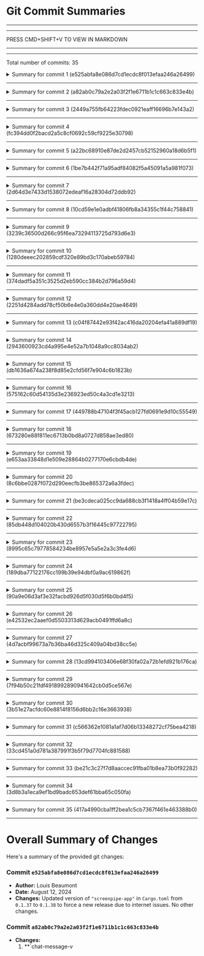 # Git Commit Summaries

-----------------------------------------------------------------------
-----------------------------------------------------------------------
 
PRESS CMD+SHIFT+V TO VIEW IN MARKDOWN
 
_______________________________________________________________________
-----------------------------------------------------------------------
Total number of commits: 35

<details>
<summary>Summary for commit 1 (e525abfa8e086d7cd1ecdc8f013efaa246a26499)</summary>

The commit identified by hash `e525abfa8e086d7cd1ecdc8f013efaa246a26499`, authored by Louis Beaumont on August 12, 2024, updates the version number of the `"screenpipe-app"` package in the `Cargo.toml` file from `0.1.37` to `0.1.38`. This change was made to force a new release due to internet issues. No other modifications were made.
</details>

------------------------------------------------------------------------

<details>
<summary>Summary for commit 2 (a82ab0c79a2e2a03f2f1e6711b1c1c663c833e4b)</summary>

The commit `a82ab0c79a2e2a03f2f1e6711b1c1c663c833e4b` includes the following changes:

1. **Code Enhancements in `chat-message-v2.tsx`:**
   - Imported `memo` from React to optimize the `VideoComponent`.
   - Removed background color classes for code blocks, fixing a weird color issue.
   - Refactored `VideoComponent` to use `memo`, which prevents unnecessary re-renders and fixed a blinking issue with video embedding.
   - Added missing cleanup for the URL object in the `useEffect` cleanup return function.

2. **Version Update in `Cargo.toml`:**
   - Updated the
</details>

------------------------------------------------------------------------

<details>
<summary>Summary for commit 3 (2449a755fb64223fdec0921eaff16696b7e143a2)</summary>

The commit `2449a755fb64223fdec0921eaff16696b7e143a2` by Louis Beaumont addresses a fix related to the `media-src` directive in a Tauri application's configuration. Here are the changes summarized:

1. **Version Update**:
    - The version in `Cargo.toml` was updated from `0.1.35` to `0.1.36`.

2. **Configuration Fix**:
    - In `tauri.conf.json`, the `media-src` directive was updated.
    - The original `media-src` value: 
      ```json
      "'self' mediadevices: asset: http://asset.localhost file:"
      ```
    - The updated
</details>

------------------------------------------------------------------------

<details>
<summary>Summary for commit 4 (fc394dd0f2bacd2a5c8cf0692c59cf9225e30798)</summary>

The commit `fc394dd0f2bacd2a5c8cf0692c59cf9225e30798` authored by Louis Beaumont on August 12, 2024, includes the following changes:

1. **TypeScript Fixes**:
   - Replaced `// @ts-expect-error` annotations with `// @ts-ignore` in several locations within the `chat-list-openai-v2.tsx` and `function-call-message.tsx` files.
   - This change might be aimed at suppressing TypeScript errors more broadly without specifying expected errors.

2. **Version Update**:
   - Bumped the version number of the `screenpipe-app` from `0.1.34` to
</details>

------------------------------------------------------------------------

<details>
<summary>Summary for commit 5 (a22bc68910e87de2d2457cb52152960a18d6b5f1)</summary>

The commit with hash `a22bc68910e87de2d2457cb52152960a18d6b5f1` was made by Louis Beaumont on August 12, 2024. The commit message indicates a fix related to the last error type message.

Changes were made to the file `chat-list-openai-v2.tsx` located in `examples/apps/screenpipe-app-tauri/components/`. Specifically, lines were added that include `// @ts-expect-error` comments. These comments indicate that TypeScript errors are expected and explicitly acknowledged at various places where `setMessages`, message handling, and rendering logic (for `ChatMessage` and `FunctionCallMessage` components) occur. This seems to
</details>

------------------------------------------------------------------------

<details>
<summary>Summary for commit 6 (1be7b442f71a95adf84082f5a45091a5a981f073)</summary>

The commit made by Louis Beaumont on August 12, 2024, updates the version of the "screenpipe-app" package in the `Cargo.toml` file. Specifically, the version number is incremented from "0.1.33" to "0.1.34". This change aims to bump the Tauri version used in the project, although no specific details about Tauri itself are included in this commit.
</details>

------------------------------------------------------------------------

<details>
<summary>Summary for commit 7 (2d64d3e7433d1538072edeaf16a28304d72ddb92)</summary>

### Summary of Git Changes:

**Commit:** 
- **ID:** 2d64d3e7433d1538072edeaf16a28304d72ddb92
- **Author:** Louis Beaumont <louis.beaumont@gmail.com>
- **Date:** Mon Aug 12 14:40:36 2024 +0200
- **Message:** fix: ux on chat + onboarding video

**Key Changes:**

1. **File:** `examples/apps/screenpipe-app-tauri/app/page.tsx`
   - **Changes:**
     - Imported `Link` from "next/link".
     - Added an HTML link to an onboarding video in the `CardDescription` component.

2. **File:**
</details>

------------------------------------------------------------------------

<details>
<summary>Summary for commit 8 (10cd59e1e0adbf41806fb8a34355c1f44c758841)</summary>

The commit identified as `10cd59e1e0adbf41806fb8a34355c1f44c758841` is a merge commit that integrates changes from two parent commits (`1280dee` and `3239c36`). Authored by Louis Beaumont on August 12, 2024, this merge incorporates a pull request (#161) from the user `lucasfernog-crabnebula`. The primary purpose is to fix the continuous integration (CI) process by creating the CrabNebula Cloud release in a separate job.
</details>

------------------------------------------------------------------------

<details>
<summary>Summary for commit 9 (3239c36500d266c95f6ea73294113725d793d6e3)</summary>

The commit by Lucas Nogueira modifies the GitHub Actions workflow configuration for releasing the application. The main change is the splitting of the release process into separate jobs within the workflow file `.github/workflows/release-app.yml`. 

Key changes include:
1. **New Draft Job**:
    - A new job named `draft` is introduced to create a draft release using the `crabnebula-dev/cloud-release` Action.
    - This job runs on `ubuntu-latest` and depends on secrets for `CN_APP_SLUG` and `CN_API_KEY`.
  
2. **Modification of the `publish-tauri` Job**:
    - The `publish-tauri` job now depends on the `draft` job (`needs:
</details>

------------------------------------------------------------------------

<details>
<summary>Summary for commit 10 (1280deeec202859cdf320e89bd3c170abeb59784)</summary>

The commit `1280deeec202859cdf320e89bd3c170abeb59784`, authored by Louis Beaumont on August 12, 2024, with the message "chore: bump tauri app," updates the version of the `screenpipe-app` in the Cargo.toml file. Specifically, it changes the version from `0.1.32` to `0.1.33`.
</details>

------------------------------------------------------------------------

<details>
<summary>Summary for commit 11 (374dadf5a351c3525d2eb590cc384b2d796a59d4)</summary>

The commit `374dadf5a351c3525d2eb590cc384b2d796a59d4` authored by Louis Beaumont on Mon Aug 12 14:03:11 2024 made several changes primarily aimed at fixing video embedding and updating various dependencies. Here's a summary of the key changes:

1. **GitHub Workflow Updates:**
   - `.github/workflows/release-app.yml`: 
     - Updated the version of `crabnebula-dev/cloud-release` from `v0.1.0` to `v0.2.0` across several workflow steps.

2. **Component Updates:**
   - `chat-list-openai-v2.tsx`: 
     - Updated imports
</details>

------------------------------------------------------------------------

<details>
<summary>Summary for commit 12 (2251d4284add78cf50b6e4e0a360dd4e20ae4649)</summary>

In this commit, several changes were made to the codebase, focusing on correcting function argument names related to time parameters across various files in the project. Specifically, the modifications involved renaming `start_date` and `end_date` to `start_time` and `end_time` respectively. This update was applied consistently throughout the codebase, including TypeScript files, JavaScript files, and Rust server code. Additionally, minor improvements and fixes, such as the addition of console logs for debugging and better handling of query parameters, were also integrated.

**Key changes include:**

1. **Function Argument Updates**:
   - Renamed `start_date` to `start_time` and `end_date` to `end_time` across various TypeScript
</details>

------------------------------------------------------------------------

<details>
<summary>Summary for commit 13 (c04f87442e93f42ac416da20204efa41a889df19)</summary>

The commit (c04f87442e93f42ac416da20204efa41a889df19) is a merge commit by author Louis Beaumont, carried out on August 12, 2024. It merges a pull request (#158) from branch `louis030195/update-formula-aarch64-apple-darwin-673280e88f811ec6713b0bd8a0727d858ae3ed80`. The purpose of the pull request was to update the Homebrew formula for the `aarch64-apple-darwin` platform. Two commits (db1636a and 2943600) were merged as part of this process.
</details>

------------------------------------------------------------------------

<details>
<summary>Summary for commit 14 (2943600923cd4a995e4e52a7b1048a9cc8034ab2)</summary>

This commit represents a merge from the 'main' branch into the 'update-formula-aarch64-apple-darwin-673280e88f811ec6713b0bd8a0727d858ae3ed80' branch. The key change in this merge affects the `Formula/screenpipe.rb` file, specifically updating the SHA256 checksums for downloading the `screenpipe` binaries.

### Key Changes:
1. Updated the SHA256 checksum for the `aarch64-apple-darwin` binary from:
   ```sha256 "9816c964a059abab8e2cef8e85c91b734dc27fb7ba46cc7cbdb49db5f13d17
</details>

------------------------------------------------------------------------

<details>
<summary>Summary for commit 15 (db1636a674a238f8d85e2cfd56f7e904c6b1823b)</summary>

This commit represents a merge operation where Louis Beaumont integrated changes from pull request #159 into the main branch. The pull request involved an update to the Homebrew formula specifically for the x86_64-apple-darwin platform. The commit is a combination of changes from two parent commits—identified by hashes `673280e` and `575162c`.
</details>

------------------------------------------------------------------------

<details>
<summary>Summary for commit 16 (575162c60d54135d3e236923ed50c4a3cd1e3213)</summary>

The commit with the hash `575162c60d54135d3e236923ed50c4a3cd1e3213` made by the GitHub Actions Bot on Mon Aug 12, 2024, updates the Brew formula for `screenpipe` from version 0.1.60 to version 0.1.61 specifically for the x86_64-apple-darwin platform. 

The changes include:
- Updating the version from "0.1.60" to "0.1.61".
- Updating the sha256 checksum for the x86_64-apple-darwin tar.gz file to "22ce24afea2c806df743469368fa1d78172
</details>

------------------------------------------------------------------------

<details>
<summary>Summary for commit 17 (449788b47104f3f45acb127fd0691e9d10c55549)</summary>

This commit updates the `screenpipe` formula in the Homebrew repository. Key changes include:

- Bumped the version of `screenpipe` from 0.1.60 to 0.1.61.
- Updated the download URL to reflect the new version.
- Changed the SHA256 checksum for the ARM architecture (aarch64-apple-darwin) to ensure integrity and security of the new version. 

</details>

------------------------------------------------------------------------

<details>
<summary>Summary for commit 18 (673280e88f811ec6713b0bd8a0727d858ae3ed80)</summary>

The commit `673280e88f811ec6713b0bd8a0727d858ae3ed80`, authored by Louis Beaumont, updates version numbers in two files:

1. **Cargo.toml** in the root directory:
   - The version is updated from "0.1.60" to "0.1.61".

2. **Cargo.toml** in the `examples/apps/screenpipe-app-tauri/src-tauri` directory:
   - The version is updated from "0.1.31" to "0.1.32".

The purpose of these changes is a version bump for the respective packages.
</details>

------------------------------------------------------------------------

<details>
<summary>Summary for commit 19 (e653aa33848d1e509e28864b0277170e6cbdb4de)</summary>

**Summary:**

This Git commit, authored by Louis Beaumont, addresses a crash issue in text chunking functionality when processing Chinese characters. 

**Key Changes:**
1. **Source Code Adjustments (`screenpipe-server/src/chunking.rs`):**
   - Reformatted import statements for consistent style.
   - Improved error handling when initializing the `Device`.
   - Reformatted code for better readability and consistency.
   - Altered the `text_chunking_simple` function to handle Chinese characters correctly by:
     - Collecting characters into a vector before chunking.
     - Removing the previous method of ensuring valid character boundaries, which was problematic for multi-byte character sets like Chinese.
     - Adjusting the chunking logic to work with the
</details>

------------------------------------------------------------------------

<details>
<summary>Summary for commit 20 (8c6bbe0287f072d290eecfb3be865372a6a3fdec)</summary>

The commit 8c6bbe0287f072d290eecfb3be865372a6a3fdec, authored by Louis Beaumont, addresses an issue related to the Windows Continuous Integration (CI) setup. 

The specific changes made in the file `screenpipe-vision/tests/windows_vision_test.rs` include:
1. Adding the `screenpipe_vision::monitor::get_default_monitor` import to the test module.
2. Modifying the creation of a mock monitor within the test to use `get_default_monitor().await.id()` instead of `get_monitor().await`.

These changes aim to fix issues with the Windows-specific tests in the CI pipeline by ensuring the correct monitor is retrieved and used in the tests.
</details>

------------------------------------------------------------------------

<details>
<summary>Summary for commit 21 (be3cdeca025cc9da688cb3f1418a4ff04b59e17c)</summary>

The commit `be3cdeca025cc9da688cb3f1418a4ff04b59e17c` is a merge commit authored by Louis Beaumont on August 12, 2024. This merge integrates changes from pull request #156, specifically updating the Homebrew formula for the `x86_64-apple-darwin` platform.
</details>

------------------------------------------------------------------------

<details>
<summary>Summary for commit 22 (85db448d104020b430d6557b3f16445c97722795)</summary>

The commit identified by hash `85db448d104020b430d6557b3f16445c97722795` merges changes from the `main` branch into a branch named `update-formula-x86_64-apple-darwin-e42532ec2aaef0d5503313d629acb0491ffd6a8c`. This merge was conducted on August 12, 2024, by Louis Beaumont.

The specific changes were made to the file `Formula/screenpipe.rb`, particularly within the macOS-specific section of the formula:

1. For arm64 architecture (Apple silicon), the `sha256` checksum for the corresponding tar.gz file was updated from `f8d10d
</details>

------------------------------------------------------------------------

<details>
<summary>Summary for commit 23 (8995c65c79778584234be8957e5a5e2a3c3fe4d6)</summary>

The git changes in commit `8995c65c79778584234be8957e5a5e2a3c3fe4d6` record a merge that incorporates updates from a pull request (#157). The primary purpose of this merge is to update the Homebrew formula for the `aarch64-apple-darwin` architecture. The merge consolidates changes from commit `e42532e` and `189dba7`, as conducted by the author, Louis Beaumont, on August 12, 2024.
</details>

------------------------------------------------------------------------

<details>
<summary>Summary for commit 24 (189dba77122176cc199b39e94dbf0a9ac619862f)</summary>

This Git commit updates the formula for the Screenpipe library in the Homebrew package manager to version 0.1.60 for `aarch64-apple-darwin`. The key changes are:

- Updated the URL to refer to version 0.1.60 of the Screenpipe library.
- Updated the version number from 0.1.59 to 0.1.60.
- Updated the SHA-256 checksum for the arm64 version to ensure the integrity of the downloaded file.

Overall, the changes ensure that the formula correctly points to the new version of Screenpipe with the appropriate checksum for the arm64 architecture.
</details>

------------------------------------------------------------------------

<details>
<summary>Summary for commit 25 (90a9e06d3af3e32facbd926d5f030d5f6b0bd4f5)</summary>

The commit `90a9e06d3af3e32facbd926d5f030d5f6b0bd4f5` authored by the GitHub Actions Bot on August 12, 2024, updates the `screenpipe` formula in the Homebrew repository.

**Changes made:**
- The version of the `screenpipe` formula is updated from `0.1.59` to `0.1.60`.
- The SHA256 checksum for the x86_64 binary for macOS is updated to reflect the new version:
  - Previous checksum: `3dd4a732ab1f4b5993571c4132c52c81389a1f1ab5
</details>

------------------------------------------------------------------------

<details>
<summary>Summary for commit 26 (e42532ec2aaef0d5503313d629acb0491ffd6a8c)</summary>

The commit `e42532ec2aaef0d5503313d629acb0491ffd6a8c` by Louis Beaumont on August 12, 2024, addresses several fixes related to the GitHub Actions workflow and project versioning:

1. **GitHub Actions Workflow (`release-cli.yml`):**
   - The `RUSTFLAGS` environment variable was moved from a global environment definition to being defined directly in the `Build with Metal feature` step.
   - An additional line was added to copy the `libscreenpipe.dylib` file to the release directory for all targets, ensuring the necessary library is included.

2. **Project Version Bump (`Cargo.toml`):**
   - The
</details>

------------------------------------------------------------------------

<details>
<summary>Summary for commit 27 (4d7acbf99673a7b36ba46d325c409a04bd38cc5e)</summary>

The provided git changes involve a merge commit authored by Louis Beaumont, dated August 12, 2024. This commit merges the pull request #154 from the branch `louis030195/update-formula-x86_64-apple-darwin-be21c3c27f7d8aaccec91fba01b8ea73b0f92282`. The purpose of the pull request is to update the Homebrew formula specifically for the `x86_64-apple-darwin` platform.
</details>

------------------------------------------------------------------------

<details>
<summary>Summary for commit 28 (13cd994103406e68f30fa02a72b1efd921b176ca)</summary>

The changes involve merging the 'main' branch into the 'update-formula-x86_64-apple-darwin-be21c3c27f7d8aaccec91fba01b8ea73b0f92282' branch in the repository. The updated file is `Formula/screenpipe.rb`, specifically focusing on updating the SHA256 checksums for different architecture downloads of the `screenpipe` software.

- For ARM-based macOS systems (`if Hardware::CPU.arm?`), the SHA256 checksum is updated from `ac7ee831cb4ba85915d7a563d5f8462634e4939c8a4648e2ff94d4f994e73da9
</details>

------------------------------------------------------------------------

<details>
<summary>Summary for commit 29 (7f94b50c21fdf4918992890941642cb0d5ce567e)</summary>

The git commit `7f94b50c21fdf4918992890941642cb0d5ce567e` is a merge commit by Louis Beaumont, made on August 12, 2024. It incorporates changes from pull request #155 by the user `louis030195`. The purpose of the merge is to update the Homebrew formula specifically for the `aarch64-apple-darwin` architecture. The changes include commits from branches `33cd451` and `3b51e27`.
</details>

------------------------------------------------------------------------

<details>
<summary>Summary for commit 30 (3b51e27acfdc60e8814f8156d6bb2c16e3663938)</summary>

The git commit with hash `3b51e27acfdc60e8814f8156d6bb2c16e3663938` involves a minor update to the screenpipe Homebrew formula. The changes include:

- Updating `screenpipe` to version `0.1.59` from `0.1.57`.
- Modifying the download URL to reflect the new version `0.1.59`.
- Updating the SHA-256 checksum for the `aarch64-apple-darwin` architecture to ensure the integrity of the new download.

The commit was made by the GitHub Actions Bot on August 12, 2024, as part of a chore to keep the Homebrew formula up to
</details>

------------------------------------------------------------------------

<details>
<summary>Summary for commit 31 (c566362e1081a1af7d06b13348272cf75bea4218)</summary>

This commit updates the Homebrew formula for the "screenpipe" library. The changes include:

1. **Version Update**: The version of the "screenpipe" library is updated from `0.1.57` to `0.1.59`.
2. **Checksum Update**: The SHA256 checksum for the x86_64-apple-darwin version of the tarball is updated to reflect the new version.

The purpose of this update is routine maintenance, ensuring that users who install this library via Homebrew receive the latest version.
</details>

------------------------------------------------------------------------

<details>
<summary>Summary for commit 32 (33cd451a0d781a387991f3b5f79d7704fc881588)</summary>

The commit made by Louis Beaumont on August 12, 2024, updates the version of the `screenpipe-app` project within the `Cargo.toml` file from `0.1.30` to `0.1.31`. This change is likely to indicate a minor update or release for the application. The author and other metadata such as description and license remain unchanged.
</details>

------------------------------------------------------------------------

<details>
<summary>Summary for commit 33 (be21c3c27f7d8aaccec91fba01b8ea73b0f92282)</summary>

The git commit identified by hash `be21c3c27f7d8aaccec91fba01b8ea73b0f92282`, authored by Louis Beaumont on August 12, 2024, involves updating the version number of the project in the `Cargo.toml` file. The version was changed from "0.1.57" to "0.1.59".
</details>

------------------------------------------------------------------------

<details>
<summary>Summary for commit 34 (3d8b3a1eca9ef1bd9badc653def61bba65c050fa)</summary>

The commit titled "fix: audio crash when computer awake from long sleep time by catching error better" by Louis Beaumont includes the following changes:

### README.md
- Updated the usage section to include a new "--ocr-engine apple-native" flag for using Apple native OCR.
- Adjusted the instructions for disabling audio recording to improve clarity.

### pcm_decode.rs
- Changed an `expect` call to `ok_or_else` with a custom error message to handle cases where no supported audio tracks are found, thus preventing a crash.

### stt.rs
- Reformatted code to improve readability by adjusting the line breaks.
- Enhanced error logging to provide clearer messages when interacting with the Deepgram API.
- Updated various `info` and `debug`
</details>

------------------------------------------------------------------------

<details>
<summary>Summary for commit 35 (417a4990cba1ff2bea1c5cb7367f461e463388b0)</summary>

The commit with hash `417a4990cba1ff2bea1c5cb7367f461e463388b0`, authored by Louis Beaumont, addresses a bug that caused the application to crash when the computer woke from sleep and encountered unusual screen capture sizes. 

**Key Changes:**

1. **Error Handling in Compare Functions:**
   - Added error handling to `compare_with_previous_image` and `compare_images_histogram` functions.
   - Utilizes `anyhow::Result` to handle and propagate errors.
   - If `compare_with_previous_image` fails, it logs the error and assigns a default value (0.0).

2. **Modifications in Function Signatures:**
   - `compare_images
</details>

------------------------------------------------------------------------

# Overall Summary of Changes

Here's a summary of the provided git changes:

### Commit `e525abfa8e086d7cd1ecdc8f013efaa246a26499`
- **Author:** Louis Beaumont
- **Date:** August 12, 2024
- **Changes:** Updated version of `"screenpipe-app"` in `Cargo.toml` from `0.1.37` to `0.1.38` to force a new release due to internet issues. No other changes.

### Commit `a82ab0c79a2e2a03f2f1e6711b1c1c663c833e4b`
- **Changes:**
  1. **`chat-message-v
